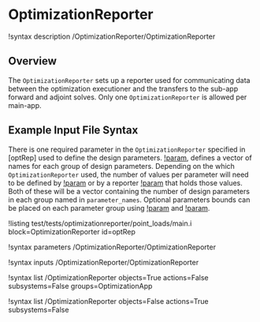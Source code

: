 # OptimizationReporter

!syntax description /OptimizationReporter/OptimizationReporter

## Overview

The `OptimizationReporter` sets up a reporter used for communicating data between the optimization executioner and the transfers to the sub-app forward and adjoint solves.  Only one `OptimizationReporter` is allowed per main-app.

## Example Input File Syntax

There is one required parameter in the `OptimizationReporter` specified in
[optRep] used to define the design parameters.
[!param](/OptimizationReporter/GeneralOptimization/parameter_names), defines a
vector of names for each group of design parameters.  Depending on the which
`OptimizationReporter`  used, the number of values per parameter will need to be defined
by [!param](/OptimizationReporter/GeneralOptimization/num_values) or by a reporter [!param](/OptimizationReporter/GeneralOptimization/num_values_name) that holds those
values. Both
of these will be a vector
containing the number of design parameters in each group named in
`parameter_names`.  Optional parameters bounds can be placed on each parameter
group using [!param](/OptimizationReporter/GeneralOptimization/lower_bounds) and
[!param](/OptimizationReporter/GeneralOptimization/upper_bounds).

!listing test/tests/optimizationreporter/point_loads/main.i
         block=OptimizationReporter
         id=optRep

!syntax parameters /OptimizationReporter/OptimizationReporter

!syntax inputs /OptimizationReporter/OptimizationReporter

!syntax list /OptimizationReporter objects=True actions=False subsystems=False groups=OptimizationApp

!syntax list /OptimizationReporter objects=False actions=True subsystems=False
